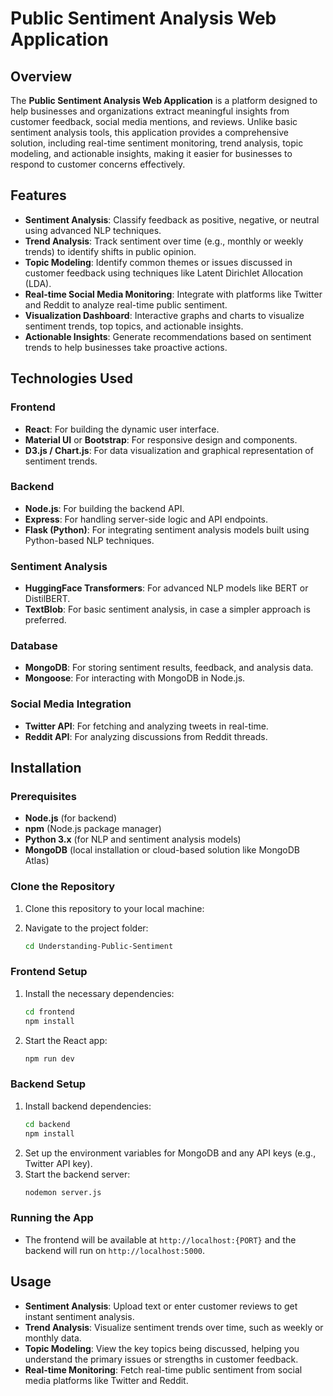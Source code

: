 # Public Sentiment Analysis Web Application

## Overview
The **Public Sentiment Analysis Web Application** is a platform designed to help businesses and organizations extract meaningful insights from customer feedback, social media mentions, and reviews. Unlike basic sentiment analysis tools, this application provides a comprehensive solution, including real-time sentiment monitoring, trend analysis, topic modeling, and actionable insights, making it easier for businesses to respond to customer concerns effectively.

## Features
- **Sentiment Analysis**: Classify feedback as positive, negative, or neutral using advanced NLP techniques.
- **Trend Analysis**: Track sentiment over time (e.g., monthly or weekly trends) to identify shifts in public opinion.
- **Topic Modeling**: Identify common themes or issues discussed in customer feedback using techniques like Latent Dirichlet Allocation (LDA).
- **Real-time Social Media Monitoring**: Integrate with platforms like Twitter and Reddit to analyze real-time public sentiment.
- **Visualization Dashboard**: Interactive graphs and charts to visualize sentiment trends, top topics, and actionable insights.
- **Actionable Insights**: Generate recommendations based on sentiment trends to help businesses take proactive actions.

## Technologies Used
### Frontend
- **React**: For building the dynamic user interface.
- **Material UI** or **Bootstrap**: For responsive design and components.
- **D3.js / Chart.js**: For data visualization and graphical representation of sentiment trends.

### Backend
- **Node.js**: For building the backend API.
- **Express**: For handling server-side logic and API endpoints.
- **Flask (Python)**: For integrating sentiment analysis models built using Python-based NLP techniques.

### Sentiment Analysis
- **HuggingFace Transformers**: For advanced NLP models like BERT or DistilBERT.
- **TextBlob**: For basic sentiment analysis, in case a simpler approach is preferred.

### Database
- **MongoDB**: For storing sentiment results, feedback, and analysis data.
- **Mongoose**: For interacting with MongoDB in Node.js.

### Social Media Integration
- **Twitter API**: For fetching and analyzing tweets in real-time.
- **Reddit API**: For analyzing discussions from Reddit threads.

## Installation

### Prerequisites
- **Node.js** (for backend)
- **npm** (Node.js package manager)
- **Python 3.x** (for NLP and sentiment analysis models)
- **MongoDB** (local installation or cloud-based solution like MongoDB Atlas)

### Clone the Repository
1. Clone this repository to your local machine:

2. Navigate to the project folder:
   ```bash
   cd Understanding-Public-Sentiment
   ```

### Frontend Setup
1. Install the necessary dependencies:
   ```bash
   cd frontend
   npm install
   ```
2. Start the React app:
   ```bash
   npm run dev
   ```

### Backend Setup
1. Install backend dependencies:
   ```bash
   cd backend
   npm install
   ```
2. Set up the environment variables for MongoDB and any API keys (e.g., Twitter API key).
3. Start the backend server:
   ```bash
   nodemon server.js
   ```

### Running the App
- The frontend will be available at `http://localhost:{PORT}` and the backend will run on `http://localhost:5000`.

## Usage

- **Sentiment Analysis**: Upload text or enter customer reviews to get instant sentiment analysis.
- **Trend Analysis**: Visualize sentiment trends over time, such as weekly or monthly data.
- **Topic Modeling**: View the key topics being discussed, helping you understand the primary issues or strengths in customer feedback.
- **Real-time Monitoring**: Fetch real-time public sentiment from social media platforms like Twitter and Reddit.
